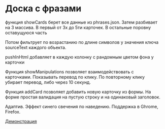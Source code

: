 <h1>Доска с фразами</h1>

<p>
  функция showCards берет все данные из phrases.json. Затем разбивает на 3 массива. В первый от 3х до 5ти карточек.
  В остальные поровну оставущуюся часть
</p>

<p>
  Потом фильтрует по возрастанию по длине символов у значения ключа sourceText каждого объекта.
</p>

<p>
  pushInHtml добавляет в каждую колонку с рандомным цветом фона у карточки</p>
<p>

  Функция showManipulations позволяет взаимодействовать с карточками.
  Показывать перевод по клику. По повторному клику убирает перевод, либо через 10 секунд.</p>

<p>Функция addCard позволяет добавить новую карточку из формы. На форме простая валидация на пустую строку и на одинаковый заголовок.</p>

<p>Адаптив. Эффект синего свечения по наведению. Поддержка в Ghrome, Firefox.</p>

<a href="https://kir8313.github.io/phrases-cards/index.html">Демонстрация</a>
